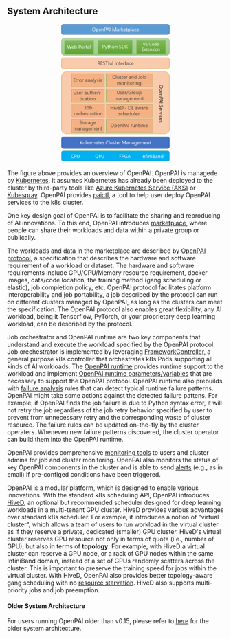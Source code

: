 ## System Architecture

<center>
<img src="./arch_v2.png" width="50%">
</center>

The figure above provides an overview of OpenPAI.
OpenPAI is managede by [Kubernetes](https://kubernetes.io/),
it assumes Kubernetes has already been deployed to the cluster by third-party tools like [Azure Kubernetes Service (AKS)](https://azure.microsoft.com/en-us/services/kubernetes-service/) or [Kubespray](https://github.com/kubernetes-sigs/kubespray).
OpenPAI provides [paictl](./paictl/paictl-manual.md), a tool to help user deploy OpenPAI services to the k8s cluster.

One key design goal of OpenPAI is to facilitate the sharing and reproducing of AI innovations. To this end, OpenPAI introduces [marketplace](../contrib/marketplace/README.md), where people can share their workloads and data within a private group or publically.

The workloads and data in the marketplace are described by [OpenPAI protocol](https://github.com/microsoft/openpai-protocol/blob/master/schemas/v2/schema.yaml), a specification that describes the hardware and software requirement of a workload or dataset.
The hardware and software requirements include GPU/CPU/Memory resource requirement, docker images, data/code location, the training method (gang scheduling or elastic), job completion policy, etc.
OpenPAI protocol facilitates platform interoperability and job portability, a job described by the protocol can run on different clusters managed by OpenPAI, as long as the clusters can meet the specification.
The OpenPAI protocol also enables great flexibility, any AI workload, being it Tensorflow, PyTorch, or your proprietary deep learning workload, can be described by the protocol.

Job orchestrator and OpenPAI runtime are two key components that understand and execute the workload specified by the OpenPAI protocol. Job orechestrator is implemented by leveraging [FrameworkController](https://github.com/Microsoft/frameworkcontroller), a general purpose k8s controller that orchestrates k8s Pods supporting all kinds of AI workloads. The [OpenPAI runtime](../src/kube-runtime) provides runtime support to the workload and implement [OpenPAI runtime parameters/variables](./job_tutorial.md) that are necessary to support the OpenPAI protocol.
OpenPAI runtime also prebuilds with [failure analysis](../src/k8s-job-exit-spec/config/user-manual.md) rules that can detect typical runtime failure patterns. OpenPAI might take some actions against the detected failure pattens. For example, if OpenPAI finds the job failure is due to Python syntax error, it will not retry the job regardless of the job retry behavior specified by user to prevent from unnecessary retry and the corresponding waste of cluster resource.
The failure rules can be updated on-the-fly by the cluster operaters. Wheneven new failure patterns discovered, the cluster operator can build them into the OpenPAI runtime.

OpenPAI provides comprehensive [monitoring tools](./grafana/README.md) to users and cluster admins for job and cluster monitoring. OpenPAI also monitors the status of key OpenPAI components in the cluster and is able to send [alerts](./alerting/README.md) (e.g., as in email) if pre-configed conditions have been triggered.

OpenPAI is a modular platform, which is designed to enable various innovations. With the standard k8s scheduling API, OpenPAI introduces [HiveD](../subprojects/hivedscheduler/README.md), an optional but recommended scheduler designed for deep learning workloads in a multi-tenant GPU cluster. HiveD provides various advantages over standard k8s scheduler. For example, it introduces a notion of "virtual cluster", which allows a team of users to run workload in the virtual cluster as if they reserve a private, dedicated (smaller) GPU cluster.
HiveD's virtual cluster reserves GPU resource not only in terms of quota (i.e., number of GPU), but also in terms of **topology**. For example, with HiveD a virtual cluster can reserve a GPU node, or a rack of GPU nodes within the same InfiniBand domain, instead of a set of GPUs randomly scatters across the cluster. This is important to preserve the training speed for jobs within the virtual cluster.
With HiveD, OpenPAI also provides better topology-aware gang scheduling with no [resource starvation](https://en.wikipedia.org/wiki/Starvation_(computer_science)). HiveD also supports multi-priority jobs and job preemption.


#### Older System Architecture
For users running OpenPAI older than v0.15, please refer to [here](./previous_system_architecture.md) for the older system architecture.